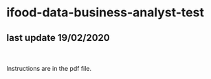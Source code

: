 # ifood-data-business-analyst-test
## last update 19/02/2020
<br><br>
Instructions are in the pdf file. <br><br>
<br>
